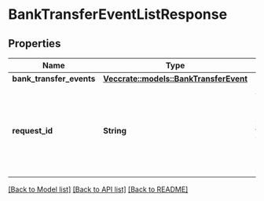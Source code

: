 # BankTransferEventListResponse

## Properties

Name | Type | Description | Notes
------------ | ------------- | ------------- | -------------
**bank_transfer_events** | [**Vec<crate::models::BankTransferEvent>**](BankTransferEvent.md) |  | 
**request_id** | **String** | A unique identifier for the request, which can be used for troubleshooting. This identifier, like all Plaid identifiers, is case sensitive. | 

[[Back to Model list]](../README.md#documentation-for-models) [[Back to API list]](../README.md#documentation-for-api-endpoints) [[Back to README]](../README.md)


